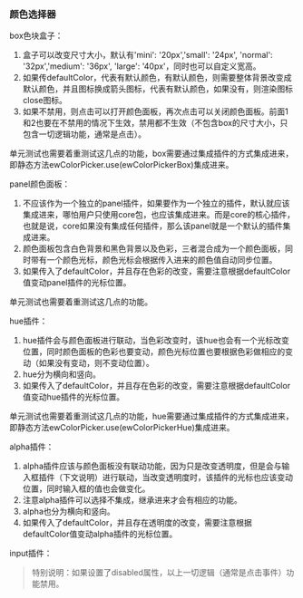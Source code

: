 ### 颜色选择器

box色块盒子：

1. 盒子可以改变尺寸大小，默认有'mini': '20px','small': '24px', 'normal': '32px','medium': '36px',
  'large': '40px'，同时也可以自定义宽高。
2. 如果传defaultColor，代表有默认颜色，有默认颜色，则需要整体背景改变成默认颜色，并且图标换成箭头图标，代表有默认颜色，如果没有，则渲染图标close图标。
3. 如果不禁用，则点击可以打开颜色面板，再次点击可以关闭颜色面板。前面1和2也要在不禁用的情况下生效，禁用都不生效（不包含box的尺寸大小，只包含一切逻辑功能，通常是点击）。

单元测试也需要着重测试这几点的功能，box需要通过集成插件的方式集成进来，即静态方法ewColorPicker.use(ewColorPickerBox)集成进来。

panel颜色面板：

1. 不应该作为一个独立的panel插件，如果要作为一个独立的插件，默认就应该集成进来，哪怕用户只使用core包，也应该集成进来。而是core的核心插件，也就是说，core如果没有集成任何插件，那么该panel就是一个默认的插件集成进来。
2. 颜色面板包含白色背景和黑色背景以及色彩，三者混合成为一个颜色面板，同时带有一个颜色光标，颜色光标会根据传入进来的颜色值自动同步位置。
3. 如果传入了defaultColor，并且存在色彩的改变，需要注意根据defaultColor值变动panel插件的光标位置。

单元测试也需要着重测试这几点的功能。

hue插件：

1. hue插件会与颜色面板进行联动，当色彩改变时，该hue也会有一个光标改变位置，同时颜色面板的色彩也要变动，颜色光标位置也要根据色彩做相应的变动（如果没有变动，则不变动位置）。
2. hue分为横向和竖向。
3. 如果传入了defaultColor，并且存在色彩的改变，需要注意根据defaultColor值变动hue插件的光标位置。

单元测试也需要着重测试这几点的功能，hue需要通过集成插件的方式集成进来，即静态方法ewColorPicker.use(ewColorPickerHue)集成进来。

alpha插件：

1. alpha插件应该与颜色面板没有联动功能，因为只是改变透明度，但是会与输入框插件（下文说明）进行联动，当改变透明度时，该插件的光标也应该变动位置，同时输入框的值也会做变化。
2. 注意alpha插件可以选择不集成，继承进来才会有相应的功能。
3. alpha也分为横向和竖向。
4. 如果传入了defaultColor，并且存在透明度的改变，需要注意根据defaultColor值变动alpha插件的光标位置。

input插件：



> 特别说明：如果设置了disabled属性，以上一切逻辑（通常是点击事件）功能禁用。